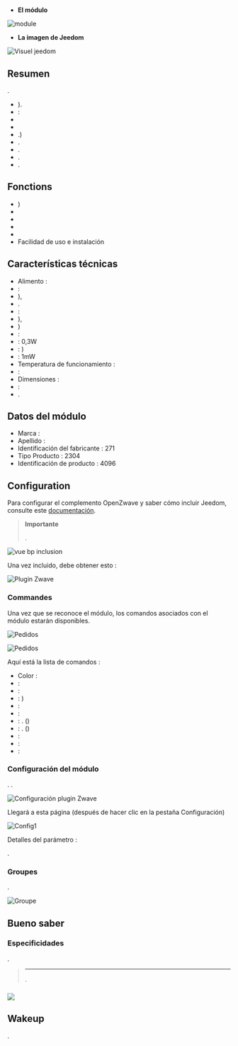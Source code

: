 # 

-   **El módulo**

![module](images/fibaro.fgrgb101/module.jpg)

-   **La imagen de Jeedom**

![Visuel jeedom](images/fibaro.fgrgb101/Visuel_jeedom.png)

## Resumen

.

-   ).
-    :
-   
-   
-   .)
-   .
-   .
-   .
-   .

## Fonctions

-   )
-   
-   
-   
-   
-   Facilidad de uso e instalación

## Características técnicas

-   Alimento : 
-    :
-   ),
-   . 
-    :
-   ),
-   )
-    : 
-    : 0,3W
-    : )
-    : 1mW
-   Temperatura de funcionamiento : 
-    : 
-   Dimensiones : 
-    : 
-   .

## Datos del módulo

-   Marca : 
-   Apellido : 
-   Identificación del fabricante : 271
-   Tipo Producto : 2304
-   Identificación de producto : 4096

## Configuration

Para configurar el complemento OpenZwave y saber cómo incluir Jeedom, consulte este [documentación](https://doc.jeedom.com/es_ES/plugins/automation%20protocol/openzwave/).

> **Importante**
>
> .

![vue bp inclusion](images/fibaro.fgrgb101/vue_bp_inclusion.png)

Una vez incluido, debe obtener esto :

![Plugin Zwave](images/fibaro.fgrgb101/configuration.png)

### Commandes

Una vez que se reconoce el módulo, los comandos asociados con el módulo estarán disponibles.

![Pedidos](images/fibaro.fgrgb101/commande_1.png)

![Pedidos](images/fibaro.fgrgb101/commande_2.png)

Aquí está la lista de comandos :

-   Color : 
-    : 
-    : 
-    : )
-    : 
-    : 
-    : . ()
-    : . ()
-    : 
-    : 
-    : 



### Configuración del módulo

. .

![Configuración plugin Zwave](images/plugin/bouton_configuration.jpg)

Llegará a esta página (después de hacer clic en la pestaña Configuración)

![Config1](images/fibaro.fgrgb101/parametres.png)

Detalles del parámetro :

.

### Groupes

.

![Groupe](images/fibaro.fgrgb101/groupes.png)

## Bueno saber

### Especificidades

.

> ****
>
> .

### 

![](images/fibaro.fgrgb101/Visuel_alternatif.png)

## Wakeup

.
